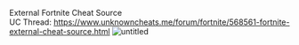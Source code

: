 External Fortnite Cheat Source                                                                                         
UC Thread: https://www.unknowncheats.me/forum/fortnite/568561-fortnite-external-cheat-source.html
![untitled](https://user-images.githubusercontent.com/104287840/214996773-b5d419f7-84f0-4d93-ae41-244c62ec6a31.png)
